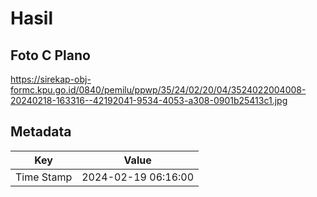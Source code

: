 # Hasil

## Foto C Plano

https://sirekap-obj-formc.kpu.go.id/0840/pemilu/ppwp/35/24/02/20/04/3524022004008-20240218-163316--42192041-9534-4053-a308-0901b25413c1.jpg


## Metadata

| Key        | Value               |
| ---------- | ------------------- |
| Time Stamp | 2024-02-19 06:16:00 |



